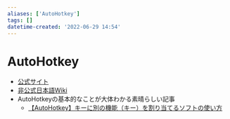 ```yaml
---
aliases: ['AutoHotkey']
tags: []
datetime-created: '2022-06-29 14:54'
---
```


# AutoHotkey
- [公式サイト](https://www.autohotkey.com/)
- [非公式日本語Wiki](http://ahkwiki.net/Top)
- AutoHotkeyの基本的なことが大体わかる素晴らしい記事
	- [【AutoHotkey】キーに別の機能（キー）を割り当てるソフトの使い方](https://www.naporitansushi.com/autohotkey/)
